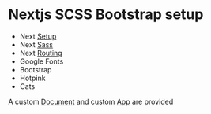 # Nextjs SCSS Bootstrap setup

- Next [Setup](https://nextjs.org/learn/basics)
- Next [Sass](https://github.com/zeit/next-plugins/tree/master/packages/next-sass)
- Next [Routing](https://nextjs.org/docs#routing)  
- Google Fonts  
- Bootstrap  
- Hotpink  
- Cats  



A custom [Document](https://github.com/zeit/next.js#custom-document) and custom [App](https://nextjs.org/docs#custom-app) are provided
